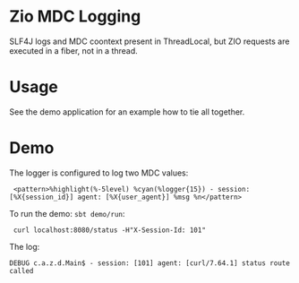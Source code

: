 # Zio MDC Logging

SLF4J logs and MDC coontext present in ThreadLocal, but ZIO requests are executed in a fiber, not in a thread.


# Usage
 
See the demo application for an example how to tie all together.

# Demo
 
The logger is configured to log two MDC values: 

     <pattern>%highlight(%-5level) %cyan(%logger{15}) - session: [%X{session_id}] agent: [%X{user_agent}] %msg %n</pattern>
     
To run the demo: `sbt demo/run`:

     curl localhost:8080/status -H"X-Session-Id: 101"
     
The log:

    DEBUG c.a.z.d.Main$ - session: [101] agent: [curl/7.64.1] status route called

 


